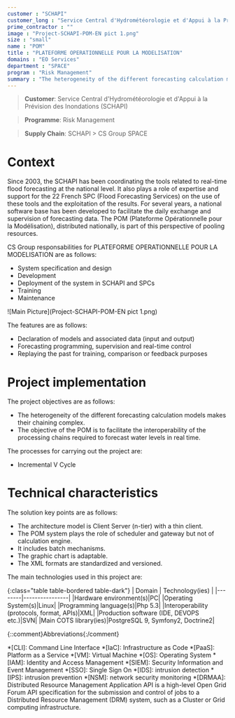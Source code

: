 ```yaml
---
customer : "SCHAPI"
customer_long : "Service Central d'Hydrométéorologie et d'Appui à la Prévision des Inondations"
prime_contractor : ""
image : "Project-SCHAPI-POM-EN pict 1.png"
size : "small"
name : "POM"
title : "PLATEFORME OPERATIONNELLE POUR LA MODELISATION"
domains : "EO Services"
department : "SPACE"
program : "Risk Management"
summary : "The heterogeneity of the different forecasting calculation models makes their chaining complex. The objective of the POM is to facilitate the interoperability of the processing chains required to forecast water levels in real time."
---
```


> __Customer__\: Service Central d'Hydrométéorologie et d'Appui à la Prévision des Inondations (SCHAPI)

> __Programme__\: Risk Management

> __Supply Chain__\: SCHAPI >  CS Group SPACE


# Context

Since 2003, the SCHAPI has been coordinating the tools related to real-time flood forecasting at the national level. It also plays a role of expertise and support for the 22 French SPC (Flood Forecasting Services) on the use of these tools and the exploitation of the results.
For several years, a national software base has been developed to facilitate the daily exchange and supervision of forecasting data. The POM (Plateforme Opérationnelle pour la Modélisation), distributed nationally, is part of this perspective of pooling resources.

CS Group responsabilities for PLATEFORME OPERATIONNELLE POUR LA MODELISATION are as follows:
* System specification and design
* Development
* Deployment of the system in SCHAPI and SPCs
* Training
* Maintenance

![Main Picture](Project-SCHAPI-POM-EN pict 1.png)

The features are as follows:
* Declaration of models and associated data (input and output)
* Forecasting programming, supervision and real-time control
* Replaying the past for training, comparison or feedback purposes

# Project implementation

The project objectives are as follows:
* The heterogeneity of the different forecasting calculation models makes their chaining complex.
* The objective of the POM is to facilitate the interoperability of the processing chains required to forecast water levels in real time.

The processes for carrying out the project are:
* Incremental V Cycle

# Technical characteristics

The solution key points are as follows:
* The architecture model is Client Server (n-tier) with a thin client.
* The POM system plays the role of scheduler and gateway but not of calculation engine.
* It includes batch mechanisms.
* The graphic chart is adaptable.
* The XML formats are standardized and versioned.



The main technologies used in this project are:

{:class="table table-bordered table-dark"}
| Domain | Technology(ies) |
|--------|----------------|
|Hardware environment(s)|PC|
|Operating System(s)|Linux|
|Programming language(s)|Php 5.3|
|Interoperability (protocols, format, APIs)|XML|
|Production software (IDE, DEVOPS etc.)|SVN|
|Main COTS library(ies)|PostgreSQL 9, Symfony2, Doctrine2|



{::comment}Abbreviations{:/comment}

*[CLI]: Command Line Interface
*[IaC]: Infrastructure as Code
*[PaaS]: Platform as a Service
*[VM]: Virtual Machine
*[OS]: Operating System
*[IAM]: Identity and Access Management
*[SIEM]: Security Information and Event Management
*[SSO]: Single Sign On
*[IDS]: intrusion detection
*[IPS]: intrusion prevention
*[NSM]: network security monitoring
*[DRMAA]: Distributed Resource Management Application API is a high-level Open Grid Forum API specification for the submission and control of jobs to a Distributed Resource Management (DRM) system, such as a Cluster or Grid computing infrastructure.
